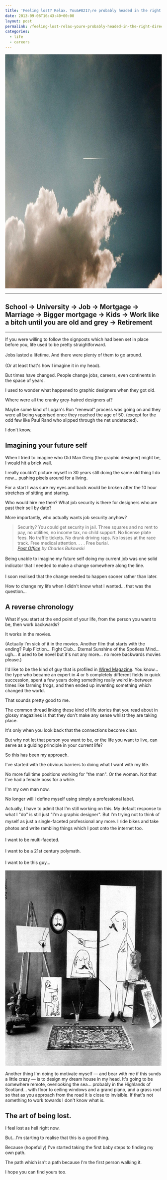 ```yaml
---
title: 'Feeling lost? Relax. You&#8217;re probably headed in the right direction'
date: 2013-09-06T16:43:40+00:00
layout: post
permalink: /feeling-lost-relax-youre-probably-headed-in-the-right-direction/
categories:
  - life
  - careers
---
```

<img src="/media/jet-sky.jpg" alt="Feeling lost?" width="1000" height="750" class="alignnone size-full wp-image-1772" />

<hr />

<h2 class="text-align-left">School&nbsp;→ University&nbsp;→ Job&nbsp;→ Mortgage&nbsp;→ Marriage&nbsp;→ Bigger mortgage&nbsp;→ Kids&nbsp;→ Work like a bitch until you are old and grey&nbsp;→ Retirement</h2>

<hr />

If you were willing to follow the signposts which had been set in place before you, life used to be pretty straightforward.

Jobs lasted a lifetime.&nbsp;<span style="line-height: 1.6em;">And there were plenty of them to go around.&nbsp;</span>

(Or at least that's how I imagine it in my head).&nbsp;

But times have changed. People change jobs, careers, even continents in the space of years.

I used to wonder what happened to graphic designers when they got old.

Where were all the cranky grey-haired designers at?

Maybe some kind of Logan's Run "renewal" process was going on and they were all being vaporised once they reached the age of 50. (except for the odd few like Paul Rand who slipped through the net undetected).

I don't know. &nbsp;</p>

<h2>Imagining your future self</h2>

When I tried to imagine who Old Man Greig (the graphic designer) might be, I would hit a brick wall.

I really couldn't picture myself in 30 years still doing the same old thing I do now... pushing pixels around for a living.&nbsp;

For a start I was sure my eyes and back would be broken after the 10 hour stretches of sitting and staring.&nbsp;

Who would hire me then? What job security is there for designers who are past their sell by date?

More importantly, who actually wants job security anyhow?

<blockquote>Security? You could get security in jail. Three squares and no rent to pay, no utilities, no income tax, no child support. No license plate fees. No traffic tickets. No drunk driving raps. No losses at the race track. Free medical attention. . . . Free burial.<br><a href="http://www.amazon.co.uk/gp/product/0753518163/ref=as_li_ss_tl?ie=UTF8&amp;camp=1634&amp;creative=19450&amp;creativeASIN=0753518163&amp;linkCode=as2&amp;tag=sneageek-21"></a><em><a href="http://www.amazon.co.uk/gp/product/0753518163/ref=as_li_ss_tl?ie=UTF8&amp;camp=1634&amp;creative=19450&amp;creativeASIN=0753518163&amp;linkCode=as2&amp;tag=sneageek-21">Post Office</a> by&nbsp;Charles Bukowski</em></blockquote>

<span style="line-height: 1.6em;">Being unable to imagine my future self doing my current job was one solid indicator that I needed to make a change somewhere along the line.&nbsp;</span><br>

I soon realised that the change needed to happen sooner rather than later. &nbsp;

How to change my life when I didn't know what I wanted... that was the question...&nbsp;

<h2>A reverse chronology</h2>

What if you start at the end point of your life, from the person you want to be, then work backwards?

It works in the movies. &nbsp;

(Actually I'm sick of it in the movies. Another film that starts with the ending? Pulp Fiction... Fight Club... Eternal Sunshine of the Spotless Mind... ugh... it used to be novel but it's not any more... no more backwards movies please.)

I'd like to be the kind of guy that is profiled in <a href="http://www.wired.co.uk/">Wired Magazine</a>. You know... the type who became an expert in 4 or 5 completely different fields in quick succession, spent a few years doing something really weird in-between times like farming frogs, and then ended up inventing something which changed the world.

That sounds pretty good to me.&nbsp;

The common thread linking these kind of life stories that you read about in glossy magazines is that they don't make any sense whilst they are taking place.

It's only when you look back that the connections become clear.

But why not let that person you want to be, or the life you want to live, can serve as a guiding principle in your current life?

So this has been my approach.

I've started with the obvious barriers to doing what I want with my life. &nbsp;

No more full time positions working for "the man". Or the woman. Not that I've had a female boss for a while.

I'm my own man now. &nbsp;

No longer will I define myself using simply a professional label.

Actually, I have to admit that I'm still working on this. My default response to what I "do" is still just "I'm a graphic designer".&nbsp;<span style="line-height: 1.6em;">But I'm trying not to think of myself as just a single-faceted professional any more. I ride bikes and take photos and write rambling things which I post onto the internet too. </span>

<span style="line-height: 1.6em;">I want to be multi-faceted. </span>

<span style="line-height: 1.6em;">I want to be a 21st century polymath.</span>

<span style="line-height: 1.6em;">I want to be this guy...</span>

<img src="/media/SaulSteinberg.png" alt="" width="640" height="626" class="alignnone size-full wp-image-1774" />

Another thing I'm doing to motivate myself — and bear with me if this sunds a little crazy — is to design my dream house in my head. It's going to be somewhere remote, overlooking the sea... probably in the Highlands of Scotland... with floor to ceiling windows and a grand piano, and a grass roof so that as you approach from the road it is close to invisible. If that's not something to work towards I don't know what is.

<h2>The art of being lost.&nbsp;</h2>

I feel lost as hell right now.

But...I'm starting to realise that this is a good thing.

Because (hopefully) I've started taking the first baby steps to finding my own path.

The path which isn't a path because I'm the first person walking it.&nbsp;

I hope you can find yours too.

